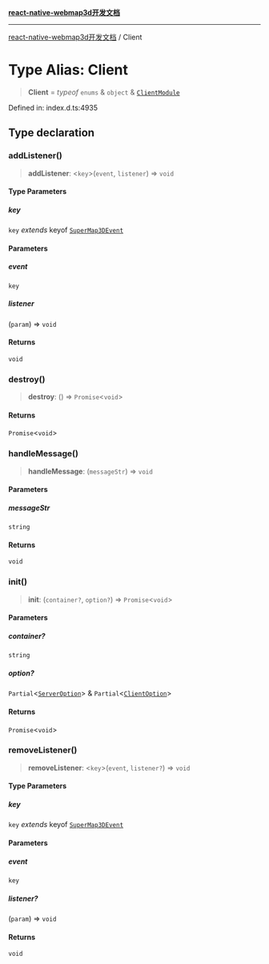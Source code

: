 [**react-native-webmap3d开发文档**](../README.md)

***

[react-native-webmap3d开发文档](../globals.md) / Client

# Type Alias: Client

> **Client** = *typeof* `enums` & `object` & [`ClientModule`](../interfaces/ClientModule.md)

Defined in: index.d.ts:4935

## Type declaration

### addListener()

> **addListener**: \<`key`\>(`event`, `listener`) => `void`

#### Type Parameters

##### key

`key` *extends* keyof [`SuperMap3DEvent`](../interfaces/SuperMap3DEvent.md)

#### Parameters

##### event

`key`

##### listener

(`param`) => `void`

#### Returns

`void`

### destroy()

> **destroy**: () => `Promise`\<`void`\>

#### Returns

`Promise`\<`void`\>

### handleMessage()

> **handleMessage**: (`messageStr`) => `void`

#### Parameters

##### messageStr

`string`

#### Returns

`void`

### init()

> **init**: (`container?`, `option?`) => `Promise`\<`void`\>

#### Parameters

##### container?

`string`

##### option?

`Partial`\<[`ServerOption`](../interfaces/ServerOption.md)\> & `Partial`\<[`ClientOption`](../interfaces/ClientOption.md)\>

#### Returns

`Promise`\<`void`\>

### removeListener()

> **removeListener**: \<`key`\>(`event`, `listener?`) => `void`

#### Type Parameters

##### key

`key` *extends* keyof [`SuperMap3DEvent`](../interfaces/SuperMap3DEvent.md)

#### Parameters

##### event

`key`

##### listener?

(`param`) => `void`

#### Returns

`void`
